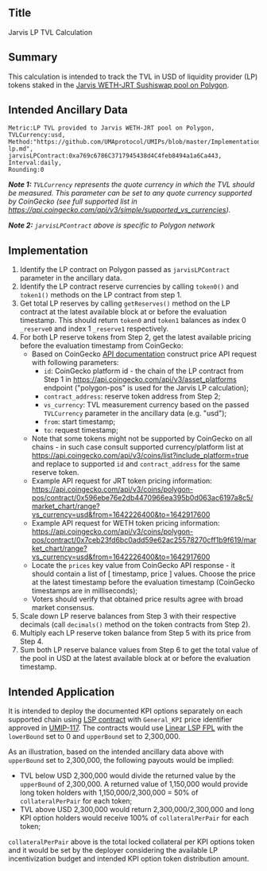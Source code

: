 ## Title

Jarvis LP TVL Calculation

## Summary

This calculation is intended to track the TVL in USD of liquidity provider (LP) tokens staked in the [Jarvis WETH-JRT Sushiswap pool on Polygon](https://polygonscan.com/address/0xa769c6786c3717945438d4c4feb8494a1a6ca443).

## Intended Ancillary Data

```
Metric:LP TVL provided to Jarvis WETH-JRT pool on Polygon,
TVLCurrency:usd,
Method:"https://github.com/UMAprotocol/UMIPs/blob/master/Implementations/jarvis-lp.md",
jarvisLPContract:0xa769c6786C3717945438d4C4feb8494a1a6Ca443,
Interval:daily,
Rounding:0
```

***Note 1:** `TVLCurrency` represents the quote currency in which the TVL should be measured. This parameter can be set to any quote currency supported by CoinGecko (see full supported list in https://api.coingecko.com/api/v3/simple/supported_vs_currencies).*

***Note 2:** `jarvisLPContract` above is specific to Polygon network*

## Implementation

1. Identify the LP contract on Polygon passed as `jarvisLPContract` parameter in the ancillary data.
2. Identify the LP contract reserve currencies by calling `token0()` and `token1()` methods on the LP contract from step 1.
3. Get total LP reserves by calling `getReserves()` method on the LP contract at the latest available block at or before the evaluation timestamp. This should return `token0` and `token1` balances as index 0 `_reserve0` and index 1 `_reserve1` respectively.
4. For both LP reserve tokens from Step 2, get the latest available pricing before the evaluation timestamp from CoinGecko:
    * Based on CoinGecko [API documentation](https://www.coingecko.com/api/documentations/v3#/contract/get_coins__id__contract__contract_address__market_chart_range) construct price API request with following parameters:
      * `id`: CoinGecko platform id - the chain of the LP contract from Step 1 in https://api.coingecko.com/api/v3/asset_platforms endpoint ("polygon-pos" is used for the Jarvis LP calculation);
      * `contract_address`: reserve token address from Step 2;
      * `vs_currency`: TVL measurement currency based on the passed `TVLCurrency` parameter in the ancillary data (e.g. "usd");
      * `from`: start timestamp;
      * `to`: request timestamp;
    * Note that some tokens might not be supported by CoinGecko on all chains  - in such case consult supported currency/platform list at https://api.coingecko.com/api/v3/coins/list?include_platform=true and replace to supported `id`  and `contract_address` for the same reserve token.
    * Example API request for JRT token pricing information: https://api.coingecko.com/api/v3/coins/polygon-pos/contract/0x596ebe76e2db4470966ea395b0d063ac6197a8c5/market_chart/range?vs_currency=usd&from=1642226400&to=1642917600
    * Example API request for WETH token pricing information: https://api.coingecko.com/api/v3/coins/polygon-pos/contract/0x7ceb23fd6bc0add59e62ac25578270cff1b9f619/market_chart/range?vs_currency=usd&from=1642226400&to=1642917600
    * Locate the `prices` key value from CoinGecko API response - it should contain a list of [ timestamp, price ] values. Choose the price at the latest timestamp before the evaluation timestamp (CoinGecko timestamps are in milliseconds);
    * Voters should verify that obtained price results agree with broad market consensus.
5. Scale down LP reserve balances from Step 3 with their respective decimals (call `decimals()` method on the token contracts from Step 2).
6. Multiply each LP reserve token balance from Step 5 with its price from Step 4.
7. Sum both LP reserve balance values from Step 6 to get the total value of the pool in USD at the latest available block at or before the evaluation timestamp.

## Intended Application

It is intended to deploy the documented KPI options separately on each supported chain using [LSP contract](https://github.com/UMAprotocol/protocol/blob/master/packages/core/contracts/financial-templates/long-short-pair/LongShortPair.sol) with `General_KPI` price identifier approved in [UMIP-117](https://github.com/UMAprotocol/UMIPs/blob/master/UMIPs/umip-117.md). The contracts would use [Linear LSP FPL](https://github.com/UMAprotocol/protocol/blob/master/packages/core/contracts/financial-templates/common/financial-product-libraries/long-short-pair-libraries/LinearLongShortPairFinancialProductLibrary.sol) with the `lowerBound` set to 0 and `upperBound` set to 2,300,000.

As an illustration, based on the intended ancillary data above with `upperBound` set to 2,300,000, the following payouts would be implied:
* TVL below USD 2,300,000 would divide the returned value by the `upperBound` of 2,300,000. A returned value of 1,150,000 would provide long token holders with 1,150,000/2,300,000 = 50% of `collateralPerPair` for each token;
* TVL above USD 2,300,000 would return 2,300,000/2,300,000 and long KPI option holders would receive 100% of `collateralPerPair` for each token;

`collateralPerPair` above is the total locked collateral per KPI options token and it would be set by the deployer considering the available LP incentivization budget and intended KPI option token distribution amount.